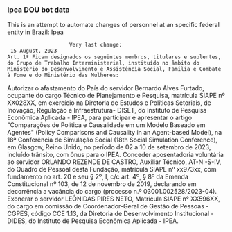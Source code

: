  ### Ipea DOU bot data
 This is an attempt to automate changes of personnel at an specific federal entity in Brazil: Ipea
 
                        Very last change: 
 	 15 August, 2023
	Art. 1º Ficam designados os seguintes membros, titulares e suplentes, do Grupo de Trabalho Interministerial, instituído no âmbito do Ministério do Desenvolvimento e Assistência Social, Família e Combate à Fome e do Ministério das Mulheres:
Autorizar o afastamento do País do servidor Bernardo Alves Furtado, ocupante do cargo Técnico de Planejamento e Pesquisa, matrícula SIAPE nº XX028XX, em exercício na Diretoria de Estudos e Políticas Setoriais, de Inovação, Regulação e Infraestrutura- DISET, do Instituto de Pesquisa Econômica Aplicada - IPEA, para participar e apresentar o artigo "Comparações de Política e Causalidade em um Modelo Baseado em Agentes" (Policy Comparisons and Causality in an Agent-based Model), na 18ª Conferência de Simulação Social (18th Social Simulation Conference), em Glasgow, Reino Unido, no período de 02 a 10 de setembro de 2023, incluído trânsito, com ônus para o IPEA.
Conceder aposentadoria voluntária ao servidor ORLANDO REZENDE DE CASTRO, Auxiliar Técnico, AT-NI-S-IV, do Quadro de Pessoal desta Fundação, matrícula SIAPE nº xx973xx, com fundamento no art. 20 e seu § 2º, I, c/c art. 4º, § 8º da Emenda Constitucional nº 103, de 12 de novembro de 2019, declarando em decorrência a vacância do cargo (processo n.º 03001.002528/2023-04).
Exonerar o servidor LEÔNIDAS PIRES NETO, Matrícula SIAPE n° XX596XX, do cargo em comissão de Coordenador-Geral de Gestão de Pessoas - CGPES, código CCE 1.13, da Diretoria de Desenvolvimento Institucional - DIDES, do Instituto de Pesquisa Econômica Aplicada - IPEA.
